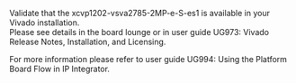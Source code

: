 Validate that the xcvp1202-vsva2785-2MP-e-S-es1 is available in your Vivado installation.  
Please see details in the board lounge or in user guide UG973: Vivado Release Notes, Installation, and Licensing.

For more information please refer to user guide UG994: Using the Platform Board Flow in IP Integrator.
